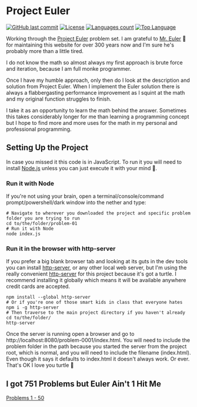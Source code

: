 
# Project Euler

[![GitHub last commit](https://img.shields.io/github/last-commit/flapdragon/Project-Euler.svg)](https://github.com/flapdragon/project-euler/commits/master)
[![License](https://img.shields.io/github/license/flapdragon/project-euler.svg)](https://github.com/flapdragon/project-euler/blob/master/LICENSE)
[![Languages count](https://img.shields.io/github/languages/count/flapdragon/Project-Euler.svg)]()
[![Top Language](https://img.shields.io/github/languages/top/flapdragon/Project-Euler.svg)]()

Working through the [Project Euler](https://projecteuler.net/) problem set. I am grateful to [Mr. Euler](https://en.wikipedia.org/wiki/Leonhard_Euler) :mage: for maintaining this website for over 300 years now and I'm sure he's probably more than a little tired.

I do not know the math so almost always my first approach is brute force and iteration, because I am full monke programmer.

Once I have my humble approach, only then do I look at the description and solution from Project Euler. When I implement the Euler solution there is always a flabbergasting performance improvement as I squint at the math and my original function struggles to finish.

I take it as an opportunity to learn the math behind the answer. Sometimes this takes considerably longer for me than learning a programming concept but I hope to find more and more uses for the math in my personal and professional programming.

## Setting Up the Project

In case you missed it this code is in JavaScript. To run it you will need to install [Node.js](https://nodejs.org/en/) unless you can just execute it with your mind :brain:.

### Run it with Node
If you're not using your brain, open a terminal/console/command prompt/powershell/dark window into the nether and type:

```
# Navigate to wherever you downloaded the project and specific problem folder you are trying to run
cd to/the/folder/problem-01
# Run it with Node
node index.js
```

### Run it in the browser with http-server
If you prefer a big blank browser tab and looking at its guts in the dev tools you can install [http-server](https://www.npmjs.com/package/http-server), or any other local web server, but I'm using the really convenient [http-server](https://raw.githubusercontent.com/http-party/http-server/master/screenshots/public.png) for this project because it's got a turtle. I recommend installing it globally which means it will be available anywhere credit cards are accepted.

```
npm install --global http-server
# Or if you're one of those smart kids in class that everyone hates
npm i -g http-server
# Then traverse to the main project directory if you haven't already
cd to/the/folder/
http-server
```
Once the server is running open a browser and go to http://localhost:8080/problem-0001/index.html. You will need to include the problem folder in the path because you started the server from the project root, which is normal, and you will need to include the filename (index.html). Even though it says it defaults to index.html it doesn't always work. Or ever. That's OK I love you turtle :turtle:

## I got 751 Problems but Euler Ain't 1 Hit Me
[Problems 1 - 50](problems/problems-0001-0050)
